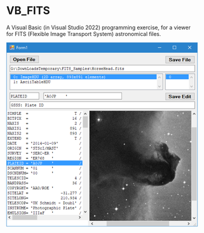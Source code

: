 # VB_FITS

A Visual Basic (in Visual Studio 2022) programming exercise, for a viewer for FITS (Flexible Image Transport System) astronomical files.

![ScreenShot](/Form.png)
